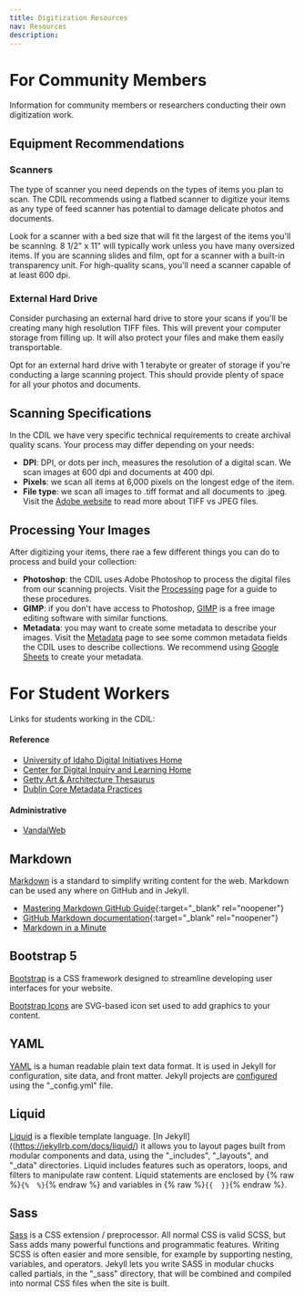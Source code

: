 ```yaml
---
title: Digitization Resources
nav: Resources
description: 
---
```


<!-- go back and look at evan's template for some links to other sites using this template to see how they might differ -->

# For Community Members

Information for community members or researchers conducting their own digitization work.

## Equipment Recommendations

### Scanners

The type of scanner  you need depends on the types of items you plan to scan. The CDIL recommends using a flatbed scanner to digitize your items as any type of feed scanner has potential to damage delicate photos and documents.

Look for a scanner with a bed size that will fit the largest of the items you'll be scanning. 8 1/2" x 11" will typically work unless you have many oversized items. If you are scanning slides and film, opt for a scanner with a built-in transparency unit. For high-quality scans, you'll need a scanner capable of at least 600 dpi.

### External Hard Drive

Consider purchasing an external hard drive to store your scans if you'll be creating many high resolution TIFF files. This will prevent your computer storage from filling up. It will also protect your files and make them easily transportable. 

Opt for an external hard drive with 1 terabyte or greater of storage if you're conducting a large scanning project. This should provide plenty of space for all your photos and documents.

## Scanning Specifications

In the CDIL we have very specific technical requirements to create archival quality scans. Your process may differ depending on your needs:

- **DPI**: DPI, or dots per inch, measures the resolution of a digital scan. We scan images at 600 dpi and documents at 400 dpi. 
- **Pixels**: we scan all items at 6,000 pixels on the longest edge of the item.
- **File type**: we scan all images to .tiff format and all documents to .jpeg. Visit the [Adobe website](https://www.adobe.com/creativecloud/file-types/image/comparison/jpeg-vs-tiff.html) to read more about TIFF vs JPEG files.

## Processing Your Images

After digitizing your items, there rae a few different things you can do to process and build your collection:

- **Photoshop**: the CDIL uses Adobe Photoshop to process the digital files from our scanning projects. Visit the [Processing](https://kitstokes.github.io/digi-proc/content/1-processing.html) page for a guide to these procedures.
- **GIMP**: if you don't have access to Photoshop, [GIMP](https://www.gimp.org/) is a free image editing software with similar functions.
- **Metadata**: you may want to create some metadata to describe your images. Visit the [Metadata](https://kitstokes.github.io/digi-proc/content/2-metadata.html) page to see some common metadata fields the CDIL uses to describe collections. We recommend using [Google Sheets](https://docs.google.com/spreadsheets/u/0/) to create your metadata. 

# For Student Workers

Links for students working in the CDIL:

#### Reference

- [University of Idaho Digital Initiatives Home](https://www.lib.uidaho.edu/digital/)
- [Center for Digital Inquiry and Learning Home](https://cdil.lib.uidaho.edu/)
- [Getty Art & Architecture Thesaurus](https://www.getty.edu/research/tools/vocabularies/aat)
- [Dublin Core Metadata Practices](https://en.wikipedia.org/wiki/Dublin_Core) 

#### Administrative

- [VandalWeb](https://vandalweb.uidaho.edu/PROD/twbkwbis.P_GenMenu?name=payroll)

## Markdown

[Markdown](https://daringfireball.net/projects/markdown/) is a standard to simplify writing content for the web. 
Markdown can be used any where on GitHub and in Jekyll.

- [Mastering Markdown GitHub Guide](https://guides.github.com/features/mastering-markdown/){:target="_blank" rel="noopener"}
- [GitHub Markdown documentation](https://docs.github.com/en/free-pro-team@latest/github/writing-on-github/basic-writing-and-formatting-syntax){:target="_blank" rel="noopener"}
- [Markdown in a Minute](https://evanwill.github.io/_drafts/notes/markdown-minute.html)

## Bootstrap 5

[Bootstrap](https://getbootstrap.com/) is a CSS framework designed to streamline developing user interfaces for your website.

[Bootstrap Icons](https://icons.getbootstrap.com/) are SVG-based icon set used to add graphics to your content.

## YAML

[YAML](http://www.yaml.org/) is a human readable plain text data format.
It is used in Jekyll for configuration, site data, and front matter.
Jekyll projects are [configured](https://jekyllrb.com/docs/configuration/) using the "_config.yml" file.

## Liquid

[Liquid](http://shopify.github.io/liquid/) is a flexible template language.
[In Jekyll]((https://jekyllrb.com/docs/liquid/) it allows you to layout pages built from modular components and data, using the "_includes", "_layouts", and "_data" directories.
Liquid includes features such as operators, loops, and filters to manipulate raw content. 
Liquid statements are enclosed by {% raw %}`{%  %}`{% endraw %} and variables in {% raw %}`{{  }}`{% endraw %}.

## Sass  

[Sass](http://sass-lang.com/) is a CSS extension / preprocessor. 
All normal CSS is valid SCSS, but Sass adds many powerful functions and programmatic features. 
Writing SCSS is often easier and more sensible, for example by supporting nesting, variables, and operators. 
Jekyll lets you write SASS in modular chucks called partials, in the "_sass" directory, that will be combined and compiled into normal CSS files when the site is built.
